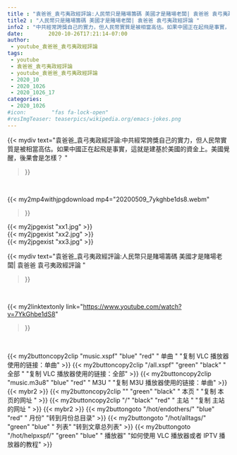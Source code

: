 ```yaml
---
title : "袁爸爸_袁弓夷政經評論:人民幣只是賭場籌碼 美國才是賭場老闆| 袁爸爸 袁弓夷政經評論 "
title2 : "人民幣只是賭場籌碼 美國才是賭場老闆| 袁爸爸 袁弓夷政經評論 "
info2 : "中共經常誇獎自己的實力，但人民幣實質是被相當高估。如果中國正在起飛是事實，這就是建基於美國的資金上。美國覺醒，後果會是怎樣？ "
date:        2020-10-26T17:21:14-07:00
author:
 - youtube_袁爸爸_袁弓夷政經評論
tags:
 - youtube
 - 袁爸爸_袁弓夷政經評論
 - youtube_袁爸爸_袁弓夷政經評論
 - 2020_10
 - 2020_1026
 - 2020_1026_17
categories:
 - 2020_1026
#icon:        "fas fa-lock-open"
#resImgTeaser: teaserpics/wikipedia.org/emacs-jokes.png
---
```


{{< mydiv text="袁爸爸_袁弓夷政經評論:中共經常誇獎自己的實力，但人民幣實質是被相當高估。如果中國正在起飛是事實，這就是建基於美國的資金上。美國覺醒，後果會是怎樣？ "
>}}
<br>


{{< my2mp4withjpgdownload mp4="20200509_7ykghbe1ds8.webm"
>}}

{{< my2jpgexist "xx1.jpg" >}}<br>
{{< my2jpgexist "xx2.jpg" >}}<br>
{{< my2jpgexist "xx3.jpg" >}}<br>



{{< mydiv text="袁爸爸_袁弓夷政經評論:人民幣只是賭場籌碼 美國才是賭場老闆| 袁爸爸 袁弓夷政經評論 "
>}}
<br>

{{< my2linktextonly link="https://www.youtube.com/watch?v=7YkGhbe1dS8"
>}}


<br>

{{< my2buttoncopy2clip "music.xspf"        "blue"   "red"    " 单曲 "  "复制 VLC 播放器使用的链接：单曲" >}} {{< my2buttoncopy2clip "/all.xspf"         "green"  "black"  " 全部 "  "复制 VLC 播放器使用的链接：全部" >}} {{< my2buttoncopy2clip "music.m3u8"        "blue"   "red"    " M3U  "    "复制 M3U 播放器使用的链接：单曲" >}} {{< mybr2 >}} {{< my2buttoncopy2clip ""                  "green"  "black"  " 本页 "    "复制 本页的网址 " >}} {{< my2buttoncopy2clip "/"                 "black"  "red"    " 主站 "    "复制 主站的网址 " >}} {{< mybr2 >}} {{< my2buttongoto      "/hot/endothers/"   "blue"   "red"    " 月份"   "转到月份总目录" >}} {{< my2buttongoto      "/hot/alltags/"     "green"  "blue"   " 列表"   "转到文章总列表" >}} {{< my2buttongoto      "/hot/helpxspf/"    "green"  "blue"   " 播放器" "如何使用 VLC 播放器或者 IPTV 播放器的教程" >}} 
